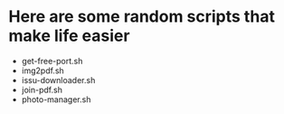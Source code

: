 # Here are some random scripts that make life easier

* get-free-port.sh
* img2pdf.sh
* issu-downloader.sh
* join-pdf.sh
* photo-manager.sh